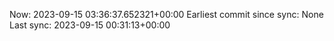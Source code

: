 Now: 2023-09-15 03:36:37.652321+00:00 Earliest commit since sync: None Last sync: 2023-09-15 00:31:13+00:00
